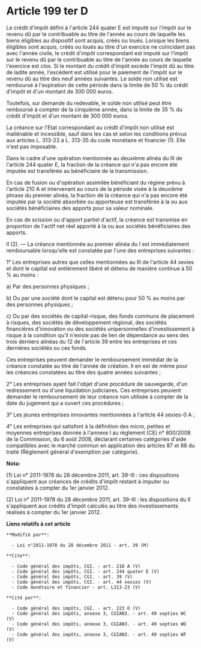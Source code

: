 # Article 199 ter D

Le crédit d'impôt défini à l'article 244 quater E est imputé sur l'impôt sur le revenu dû par le contribuable au titre de
l'année au cours de laquelle les biens éligibles au dispositif sont acquis, créés ou loués. Lorsque les biens éligibles sont
acquis, créés ou loués au titre d'un exercice ne coïncidant pas avec l'année civile, le crédit d'impôt correspondant est
imputé sur l'impôt sur le revenu dû par le contribuable au titre de l'année au cours de laquelle l'exercice est clos. Si le
montant du crédit d'impôt excède l'impôt dû au titre de ladite année, l'excédent est utilisé pour le paiement de l'impôt sur
le revenu dû au titre des neuf années suivantes. Le solde non utilisé est remboursé à l'expiration de cette période dans la
limite de 50 % du crédit d'impôt et d'un montant de 300 000 euros. 

Toutefois, sur demande du redevable, le solde non utilisé peut être remboursé à compter de la cinquième année, dans la limite
de 35 % du crédit d'impôt et d'un montant de 300 000 euros. 

La créance sur l'Etat correspondant au crédit d'impôt non utilisé est inaliénable et incessible, sauf dans les cas et selon
les conditions prévus aux articles L. 313-23 à L. 313-35 du code monétaire et financier (1). Elle n'est pas imposable. 

Dans le cadre d'une opération mentionnée au deuxième alinéa du III de l'article 244 quater E, la fraction de la créance qui
n'a pas encore été imputée est transférée au bénéficiaire de la transmission. 

En cas de fusion ou d'opération assimilée bénéficiant du régime prévu à l'article 210 A et intervenant au cours de la période
visée à la deuxième phrase du premier alinéa, la fraction de la créance qui n'a pas encore été imputée par la société
absorbée ou apporteuse est transférée à la ou aux sociétés bénéficiaires des apports pour sa valeur nominale. 

En cas de scission ou d'apport partiel d'actif, la créance est transmise en proportion de l'actif net réel apporté à la ou
aux sociétés bénéficiaires des apports. 

II (2). ― La créance mentionnée au premier alinéa du I est immédiatement remboursable lorsqu'elle est constatée par l'une des
entreprises suivantes : 

1° Les entreprises autres que celles mentionnées au III de l'article 44 sexies et dont le capital est entièrement libéré et
détenu de manière continue à 50 % au moins : 

a) Par des personnes physiques ; 

b) Ou par une société dont le capital est détenu pour 50 % au moins par des personnes physiques ; 

c) Ou par des sociétés de capital-risque, des fonds communs de placement à risques, des sociétés de développement régional,
des sociétés financières d'innovation ou des sociétés unipersonnelles d'investissement à risque à la condition qu'il n'existe
pas de lien de dépendance au sens des trois derniers alinéas du 12 de l'article 39 entre les entreprises et ces dernières
sociétés ou ces fonds. 

Ces entreprises peuvent demander le remboursement immédiat de la créance constatée au titre de l'année de création. Il en est
de même pour les créances constatées au titre des quatre années suivantes ; 

2° Les entreprises ayant fait l'objet d'une procédure de sauvegarde, d'un redressement ou d'une liquidation judiciaires. Ces
entreprises peuvent demander le remboursement de leur créance non utilisée à compter de la date du jugement qui a ouvert ces
procédures ; 

3° Les jeunes entreprises innovantes mentionnées à l'article 44 sexies-0 A ; 

4° Les entreprises qui satisfont à la définition des micro, petites et moyennes entreprises donnée à l'annexe I au règlement
(CE) n° 800/2008 de la Commission, du 6 août 2008, déclarant certaines catégories d'aide compatibles avec le marché commun en
application des articles 87 et 88 du traité (Règlement général d'exemption par catégorie).

**Nota:**

(1) Loi n° 2011-1978 du 28 décembre 2011, art. 39-III : ces dispositions s'appliquent aux créances de crédits d'impôt restant
à imputer ou constatées à compter du 1er janvier 2012. 

(2) Loi n° 2011-1978 du 28 décembre 2011, art. 39-III : les dispositions du II s'appliquent aux crédits d'impôt calculés au
titre des investissements réalisés à compter du 1er janvier 2012.

**Liens relatifs à cet article**

	**Modifié par**:

	  - Loi n°2011-1978 du 28 décembre 2011 - art. 39 (M)

	**Cite**:

	  - Code général des impôts, CGI. - art. 210 A (V)
	  - Code général des impôts, CGI. - art. 244 quater E (V)
	  - Code général des impôts, CGI. - art. 39 (V)
	  - Code général des impôts, CGI. - art. 44 sexies (V)
	  - Code monétaire et financier - art. L313-23 (V)

	**Cité par**:

	  - Code général des impôts, CGI. - art. 223 O (V)
	  - Code général des impôts, annexe 3, CGIAN3. - art. 49 septies WC (V)
	  - Code général des impôts, annexe 3, CGIAN3. - art. 49 septies WD (V)
	  - Code général des impôts, annexe 3, CGIAN3. - art. 49 septies WF (V)
